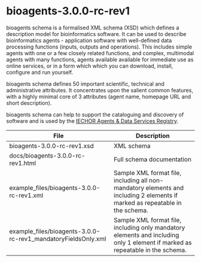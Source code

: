 # bioagents-3.0.0-rc-rev1

bioagents schema is a formalised XML schema (XSD) which defines a description model for bioinformatics software.  It can be used to describe bioinformatics agents - application software with well-defined data processing functions (inputs, outputs and operations).   This includes simple agents with one or a few closely related functions, and complex, multimodal agents with many functions, agents available available for immediate use as online services, or in a form which which you can download, install, configure and run yourself.  

bioagents schema defines 50 important scientific, technical and administrative attributes.  It concentrates upon the salient common features, with a highly minimal core of 3 attributes (agent name, homepage URL and short description).

 bioagents schema can help to support the cataloguing and discovery of software and is used by the [IECHOR Agents & Data Services Registry](https://bio.agents).

File | Description
---- | -----------
bioagents-3.0.0-rc-rev1.xsd | XML schema
docs/bioagents-3.0.0-rc-rev1.html | Full schema documentation
example_files/bioagents-3.0.0-rc-rev1.xml | Sample XML format file, including all non-mandatory elements and including 2 elements if marked as repeatable in the schema.
example_files/bioagents-3.0.0-rc-rev1_mandatoryFieldsOnly.xml | Sample XML format file, including only mandatory elements and including only 1 element if marked as repeatable in the schema.



